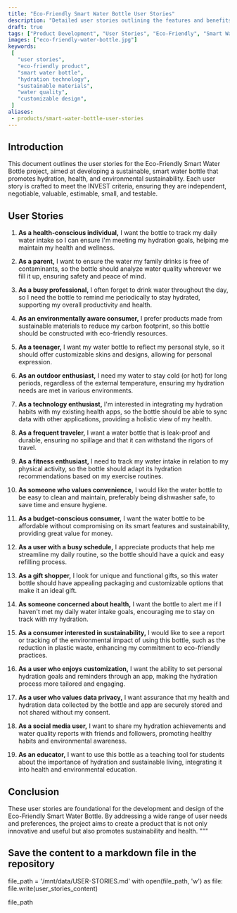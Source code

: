 ```yaml
---
title: "Eco-Friendly Smart Water Bottle User Stories"
description: "Detailed user stories outlining the features and benefits of the Eco-Friendly Smart Water Bottle, designed for sustainability and health."
draft: true
tags: ["Product Development", "User Stories", "Eco-Friendly", "Smart Water Bottle"]
images: ["eco-friendly-water-bottle.jpg"]
keywords:
 [
   "user stories",
   "eco-friendly product",
   "smart water bottle",
   "hydration technology",
   "sustainable materials",
   "water quality",
   "customizable design",
 ]
aliases:
 - products/smart-water-bottle-user-stories
---
```

## Introduction

This document outlines the user stories for the Eco-Friendly Smart Water Bottle project, aimed at developing a sustainable, smart water bottle that promotes hydration, health, and environmental sustainability. Each user story is crafted to meet the INVEST criteria, ensuring they are independent, negotiable, valuable, estimable, small, and testable.

## User Stories

1. **As a health-conscious individual,** I want the bottle to track my daily water intake so I can ensure I'm meeting my hydration goals, helping me maintain my health and wellness.

2. **As a parent,** I want to ensure the water my family drinks is free of contaminants, so the bottle should analyze water quality wherever we fill it up, ensuring safety and peace of mind.

3. **As a busy professional,** I often forget to drink water throughout the day, so I need the bottle to remind me periodically to stay hydrated, supporting my overall productivity and health.

4. **As an environmentally aware consumer,** I prefer products made from sustainable materials to reduce my carbon footprint, so this bottle should be constructed with eco-friendly resources.

5. **As a teenager,** I want my water bottle to reflect my personal style, so it should offer customizable skins and designs, allowing for personal expression.

6. **As an outdoor enthusiast,** I need my water to stay cold (or hot) for long periods, regardless of the external temperature, ensuring my hydration needs are met in various environments.

7. **As a technology enthusiast,** I'm interested in integrating my hydration habits with my existing health apps, so the bottle should be able to sync data with other applications, providing a holistic view of my health.

8. **As a frequent traveler,** I want a water bottle that is leak-proof and durable, ensuring no spillage and that it can withstand the rigors of travel.

9. **As a fitness enthusiast,** I need to track my water intake in relation to my physical activity, so the bottle should adapt its hydration recommendations based on my exercise routines.

10. **As someone who values convenience,** I would like the water bottle to be easy to clean and maintain, preferably being dishwasher safe, to save time and ensure hygiene.

11. **As a budget-conscious consumer,** I want the water bottle to be affordable without compromising on its smart features and sustainability, providing great value for money.

12. **As a user with a busy schedule,** I appreciate products that help me streamline my daily routine, so the bottle should have a quick and easy refilling process.

13. **As a gift shopper,** I look for unique and functional gifts, so this water bottle should have appealing packaging and customizable options that make it an ideal gift.

14. **As someone concerned about health,** I want the bottle to alert me if I haven't met my daily water intake goals, encouraging me to stay on track with my hydration.

15. **As a consumer interested in sustainability,** I would like to see a report or tracking of the environmental impact of using this bottle, such as the reduction in plastic waste, enhancing my commitment to eco-friendly practices.

16. **As a user who enjoys customization,** I want the ability to set personal hydration goals and reminders through an app, making the hydration process more tailored and engaging.

17. **As a user who values data privacy,** I want assurance that my health and hydration data collected by the bottle and app are securely stored and not shared without my consent.

18. **As a social media user,** I want to share my hydration achievements and water quality reports with friends and followers, promoting healthy habits and environmental awareness.

19. **As an educator,** I want to use this bottle as a teaching tool for students about the importance of hydration and sustainable living, integrating it into health and environmental education.

## Conclusion

These user stories are foundational for the development and design of the Eco-Friendly Smart Water Bottle. By addressing a wide range of user needs and preferences, the project aims to create a product that is not only innovative and useful but also promotes sustainability and health.
"""

## Save the content to a markdown file in the repository

file_path = '/mnt/data/USER-STORIES.md'
with open(file_path, 'w') as file:
   file.write(user_stories_content)

file_path
